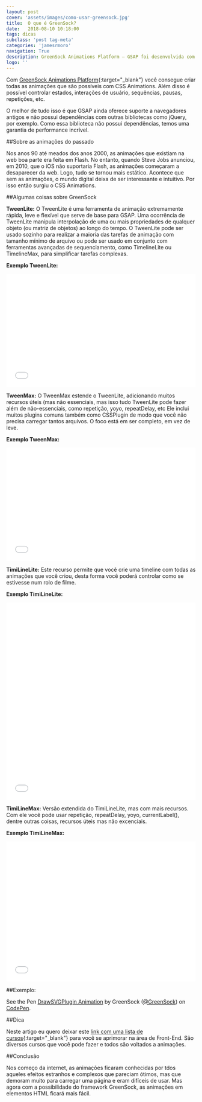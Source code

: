 ```yaml
---
layout: post
cover: 'assets/images/como-usar-greensock.jpg'
title:  O que é GreenSock?
date:   2018-08-10 10:18:00
tags: dicas
subclass: 'post tag-meta'
categories: 'jamesrmoro'
navigation: True
description: GreenSock Animations Platform – GSAP foi desenvolvida com Javascript puro e é livre e de código aberto.
logo: ''
---
```


 Com [GreenSock Animations Platform](https://greensock.com "GreenSock Animations Platform"){:target="_blank"} você consegue criar todas as animações que são possíveis com CSS Animations. Além disso é possível controlar estados, interações de usuário, sequências, pausas, repetições, etc. 

 O melhor de tudo isso é que GSAP ainda oferece suporte a navegadores antigos e não possui dependências com outras bibliotecas como jQuery, por exemplo. Como essa biblioteca não possui dependências, temos uma garantia de performance incrível.

##Sobre as animações do passado

Nos anos 90 até meados dos anos 2000, as animações que existiam na web boa parte era feita em Flash. No entanto, quando Steve Jobs anunciou, em 2010, que o iOS não suportaria Flash, as animações começaram a desaparecer da web. Logo, tudo se tornou mais estático. Acontece que sem as animações, o mundo digital deixa de ser interessante e intuitivo. Por isso então surgiu o CSS Animations.

##Algumas coisas sobre GreenSock

**TweenLite:** O TweenLite é uma ferramenta de animação extremamente rápida, leve e flexível que serve de base para GSAP. Uma ocorrência de TweenLite manipula interpolação de uma ou mais propriedades de qualquer objeto (ou matriz de objetos) ao longo do tempo. O TweenLite pode ser usado sozinho para realizar a maioria das tarefas de animação com tamanho mínimo de arquivo ou pode ser usado em conjunto com ferramentas avançadas de sequenciamento, como TimelineLite ou TimelineMax, para simplificar tarefas complexas.

**Exemplo TweenLite:**
<div class="cp_embed_wrapper"><iframe id="cp_embed_FcfKd" src="//codepen.io/anon/embed/FcfKd?height=300&amp;theme-id=6453&amp;slug-hash=FcfKd&amp;default-tab=js&amp;user=anon" scrolling="no" frameborder="0" height="300" allowtransparency="true" allowfullscreen="true" allowpaymentrequest="true" name="CodePen Embed" title="CodePen Embed 3" class="cp_embed_iframe " style="width: 100%; overflow: hidden;"></iframe></div>

**TweenMax:** O TweenMax estende o TweenLite, adicionando muitos recursos úteis (mas não essenciais, mas isso tudo TweenLite pode fazer além de não-essenciais, como repetição, yoyo, repeatDelay, etc Ele inclui muitos plugins comuns também como CSSPlugin de modo que você não precisa carregar tantos arquivos. O foco está em ser completo, em vez de leve.

**Exemplo TweenMax:**
<div class="cp_embed_wrapper"><iframe id="cp_embed_uyfDH" src="//codepen.io/anon/embed/uyfDH?height=300&amp;theme-id=6453&amp;slug-hash=uyfDH&amp;default-tab=js&amp;user=anon" scrolling="no" frameborder="0" height="300" allowtransparency="true" allowfullscreen="true" allowpaymentrequest="true" name="CodePen Embed" title="CodePen Embed 2" class="cp_embed_iframe " style="width: 100%; overflow: hidden;"></iframe></div>

**TimiLineLite:** Este recurso permite que você crie uma timeline com todas as animações que você criou, desta forma você poderá controlar como se estivesse num rolo de filme.


**Exemplo TimiLineLite:**
<div class="cp_embed_wrapper"><iframe id="cp_embed_cmKgh" src="//codepen.io/GreenSock/embed/cmKgh?height=523&amp;theme-id=3984&amp;slug-hash=cmKgh&amp;default-tab=result&amp;user=GreenSock" scrolling="no" frameborder="0" height="523" allowtransparency="true" allowfullscreen="true" allowpaymentrequest="true" name="CodePen Embed" title="CodePen Embed 1" class="cp_embed_iframe " style="width: 100%; overflow: hidden;"></iframe></div>

**TimiLineMax:** Versão extendida do TimiLineLite, mas com mais recursos. Com ele você pode usar repetição, repeatDelay, yoyo, currentLabel(), dentre outras coisas, recursos úteis mas não excenciais.

**Exemplo TimiLineMax:**
<div class="cp_embed_wrapper"><iframe id="cp_embed_FnsqC" src="//codepen.io/GreenSock/embed/FnsqC?height=371&amp;theme-id=3984&amp;slug-hash=FnsqC&amp;default-tab=result&amp;user=GreenSock" scrolling="no" frameborder="0" height="371" allowtransparency="true" allowfullscreen="true" allowpaymentrequest="true" name="CodePen Embed" title="CodePen Embed 2" class="cp_embed_iframe " style="width: 100%; overflow: hidden;"></iframe></div>

##Exemplo:

<p data-height="410" data-theme-id="0" data-slug-hash="jEEoyw" data-default-tab="html,result" data-user="GreenSock" data-pen-title="DrawSVGPlugin Animation" data-preview="true" class="codepen">See the Pen <a href="https://codepen.io/GreenSock/pen/jEEoyw/">DrawSVGPlugin Animation</a> by GreenSock (<a href="https://codepen.io/GreenSock">@GreenSock</a>) on <a href="https://codepen.io">CodePen</a>.</p>
<script async src="https://static.codepen.io/assets/embed/ei.js"></script>

##Dica

Neste artigo eu quero deixar este [link com uma lista de cursos](https://webdesign.tutsplus.com/pt/articles/popular-courses-on-css-animation--cms-27166 "link com uma lista de cursos"){:target="_blank"} para você se aprimorar na área de Front-End. São diversos cursos que você pode fazer e todos são voltados a animações. 

##Conclusão

Nos começo da internet, as animações ficaram conhecidas por tdos aqueles efeitos estranhos e complexos que pareciam ótimos, mas que demoram muito para carregar uma página e eram difíceis de usar. Mas agora com a possibilidade do framework GreenSock, as animações em elementos HTML ficará mais fácil.